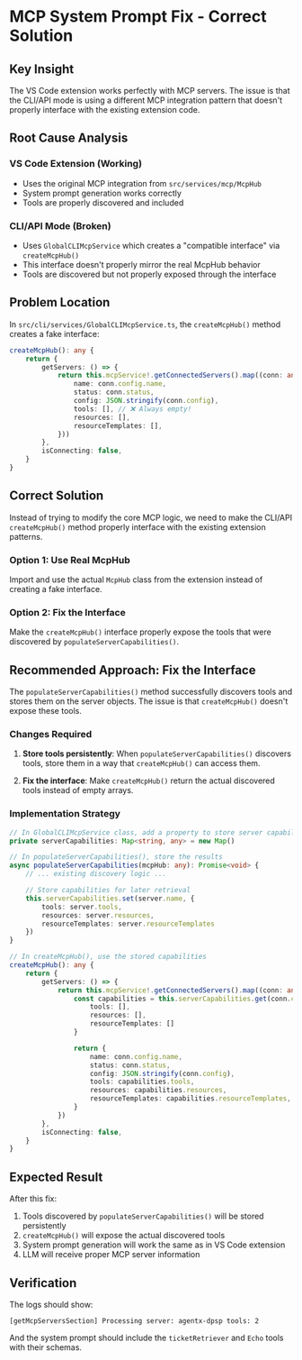 # MCP System Prompt Fix - Correct Solution

## Key Insight

The VS Code extension works perfectly with MCP servers. The issue is that the CLI/API mode is using a different MCP integration pattern that doesn't properly interface with the existing extension code.

## Root Cause Analysis

### VS Code Extension (Working)

- Uses the original MCP integration from `src/services/mcp/McpHub`
- System prompt generation works correctly
- Tools are properly discovered and included

### CLI/API Mode (Broken)

- Uses `GlobalCLIMcpService` which creates a "compatible interface" via `createMcpHub()`
- This interface doesn't properly mirror the real McpHub behavior
- Tools are discovered but not properly exposed through the interface

## Problem Location

In `src/cli/services/GlobalCLIMcpService.ts`, the `createMcpHub()` method creates a fake interface:

```typescript
createMcpHub(): any {
    return {
        getServers: () => {
            return this.mcpService!.getConnectedServers().map((conn: any) => ({
                name: conn.config.name,
                status: conn.status,
                config: JSON.stringify(conn.config),
                tools: [], // ❌ Always empty!
                resources: [],
                resourceTemplates: [],
            }))
        },
        isConnecting: false,
    }
}
```

## Correct Solution

Instead of trying to modify the core MCP logic, we need to make the CLI/API `createMcpHub()` method properly interface with the existing extension patterns.

### Option 1: Use Real McpHub

Import and use the actual `McpHub` class from the extension instead of creating a fake interface.

### Option 2: Fix the Interface

Make the `createMcpHub()` interface properly expose the tools that were discovered by `populateServerCapabilities()`.

## Recommended Approach: Fix the Interface

The `populateServerCapabilities()` method successfully discovers tools and stores them on the server objects. The issue is that `createMcpHub()` doesn't expose these tools.

### Changes Required

1. **Store tools persistently**: When `populateServerCapabilities()` discovers tools, store them in a way that `createMcpHub()` can access them.

2. **Fix the interface**: Make `createMcpHub()` return the actual discovered tools instead of empty arrays.

### Implementation Strategy

```typescript
// In GlobalCLIMcpService class, add a property to store server capabilities
private serverCapabilities: Map<string, any> = new Map()

// In populateServerCapabilities(), store the results
async populateServerCapabilities(mcpHub: any): Promise<void> {
    // ... existing discovery logic ...

    // Store capabilities for later retrieval
    this.serverCapabilities.set(server.name, {
        tools: server.tools,
        resources: server.resources,
        resourceTemplates: server.resourceTemplates
    })
}

// In createMcpHub(), use the stored capabilities
createMcpHub(): any {
    return {
        getServers: () => {
            return this.mcpService!.getConnectedServers().map((conn: any) => {
                const capabilities = this.serverCapabilities.get(conn.config.name) || {
                    tools: [],
                    resources: [],
                    resourceTemplates: []
                }

                return {
                    name: conn.config.name,
                    status: conn.status,
                    config: JSON.stringify(conn.config),
                    tools: capabilities.tools,
                    resources: capabilities.resources,
                    resourceTemplates: capabilities.resourceTemplates,
                }
            })
        },
        isConnecting: false,
    }
}
```

## Expected Result

After this fix:

1. Tools discovered by `populateServerCapabilities()` will be stored persistently
2. `createMcpHub()` will expose the actual discovered tools
3. System prompt generation will work the same as in VS Code extension
4. LLM will receive proper MCP server information

## Verification

The logs should show:

```
[getMcpServersSection] Processing server: agentx-dpsp tools: 2
```

And the system prompt should include the `ticketRetriever` and `Echo` tools with their schemas.

